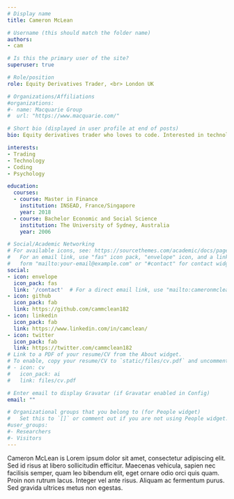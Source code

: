 ```yaml
---
# Display name
title: Cameron McLean

# Username (this should match the folder name)
authors:
- cam

# Is this the primary user of the site?
superuser: true

# Role/position
role: Equity Derivatives Trader, <br> London UK

# Organizations/Affiliations
#organizations:
#- name: Macquarie Group
#  url: "https://www.macquarie.com/"

# Short bio (displayed in user profile at end of posts)
bio: Equity derivatives trader who loves to code. Interested in technology, psychology and exploring the world.

interests:
- Trading
- Technology
- Coding
- Psychology

education:
  courses:
  - course: Master in Finance
    institution: INSEAD, France/Singapore
    year: 2018
  - course: Bachelor Economic and Social Science
    institution: The University of Sydney, Australia
    year: 2006

# Social/Academic Networking
# For available icons, see: https://sourcethemes.com/academic/docs/page-builder/#icons
#   For an email link, use "fas" icon pack, "envelope" icon, and a link in the
#   form "mailto:your-email@example.com" or "#contact" for contact widget.
social:
- icon: envelope
  icon_pack: fas
  link: '/contact'  # For a direct email link, use "mailto:cameronmclean.uk@gmail.com".
- icon: github
  icon_pack: fab
  link: https://github.com/cammclean182
- icon: linkedin
  icon_pack: fab
  link: https://www.linkedin.com/in/camclean/
- icon: twitter
  icon_pack: fab
  link: https://twitter.com/cammclean182
# Link to a PDF of your resume/CV from the About widget.
# To enable, copy your resume/CV to `static/files/cv.pdf` and uncomment the lines below.
# - icon: cv
#   icon_pack: ai
#   link: files/cv.pdf

# Enter email to display Gravatar (if Gravatar enabled in Config)
email: ""

# Organizational groups that you belong to (for People widget)
#   Set this to `[]` or comment out if you are not using People widget.
#user_groups:
#- Researchers
#- Visitors
---
```


Cameron McLean is Lorem ipsum dolor sit amet, consectetur adipiscing elit. Sed id risus at libero sollicitudin efficitur. Maecenas vehicula, sapien nec facilisis semper, quam leo bibendum elit, eget ornare odio orci quis quam. Proin non rutrum lacus. Integer vel ante risus. Aliquam ac fermentum purus. Sed gravida ultrices metus non egestas. 


